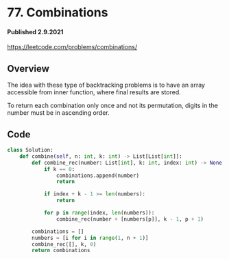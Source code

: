 # 77. Combinations
#### Published 2.9.2021

<https://leetcode.com/problems/combinations/>

## Overview
The idea with these type of backtracking problems is to have an array accessible from inner function, where final results are stored.

To return each combination only once and not its permutation, digits in the number must be in ascending order.

## Code
```python
class Solution:
    def combine(self, n: int, k: int) -> List[List[int]]:
        def combine_rec(number: List[int], k: int, index: int) -> None:
            if k == 0:
                combinations.append(number)
                return

            if index + k - 1 >= len(numbers):
                return

            for p in range(index, len(numbers)):
                combine_rec(number + [numbers[p]], k - 1, p + 1)

        combinations = []
        numbers = [i for i in range(1, n + 1)]
        combine_rec([], k, 0)
        return combinations
```
